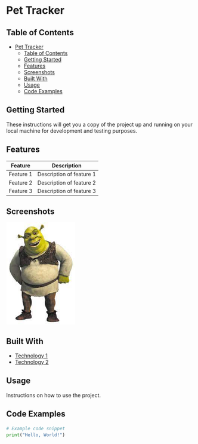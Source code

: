 # Pet Tracker

## Table of Contents
- [Pet Tracker](#pet-tracker)
  - [Table of Contents](#table-of-contents)
  - [Getting Started](#getting-started)
  - [Features](#features)
  - [Screenshots](#screenshots)
  - [Built With](#built-with)
  - [Usage](#usage)
  - [Code Examples](#code-examples)

## Getting Started
These instructions will get you a copy of the project up and running on your local machine for development and testing purposes.

## Features
| Feature | Description |
| --- | --- |
| Feature 1 | Description of feature 1 |
| Feature 2 | Description of feature 2 |
| Feature 3 | Description of feature 3 |

## Screenshots
![Example Screenshot](docs/../images/shrek.jpeg)

## Built With
- [Technology 1](https://www.youtube.com/watch?v=dQw4w9WgXcQ)
- [Technology 2](https://www.youtube.com/watch?v=dQw4w9WgXcQ)

## Usage
Instructions on how to use the project.

## Code Examples
```python
# Example code snippet
print("Hello, World!")
```

